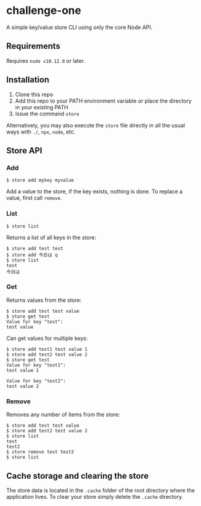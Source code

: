 # challenge-one

A simple key/value store CLI using only the core Node API.

## Requirements

Requires `node v10.12.0` or later.

## Installation

1. Clone this repo
2. Add this repo to your PATH environment variable or place the directory in your existing PATH
3. Issue the command `store`

Alternatively, you may also execute the `store` file directly in all the usual ways with `./`, `npx`, `node`, etc.

## Store API

### Add

`$ store add mykey myvalue`

Add a value to the store, if the key exists, nothing is done. To replace a value, first call `remove`.

### List

`$ store list`

Returns a list of all keys in the store:

```
$ store add test test
$ store add 今日は q
$ store list
test
今日は
```

### Get

Returns values from the store:

```
$ store add test test value
$ store get test
Value for key "test":
test value

```

Can get values for multiple keys:

```
$ store add test1 test value 1
$ store add test2 test value 2
$ store get test
Value for key "test1":
test value 1

Value for key "test2":
test value 2

```

### Remove

Removes any number of items from the store:

```
$ store add test test value
$ store add test2 test value 2
$ store list
test
test2
$ store remove test test2
$ store list
```

## Cache storage and clearing the store

The store data is located in the `.cache` folder of the root directory where the application lives. To clear your store
simply delete the `.cache` directory.

